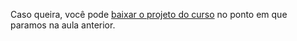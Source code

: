 Caso queira, você pode [baixar o projeto do curso](https://github.com/alura-cursos/nodejs-serverless-framework/tree/aula-2) no ponto em que paramos na aula anterior.